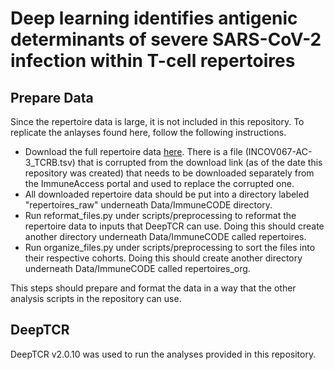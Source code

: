 # Deep learning identifies antigenic determinants of severe SARS-CoV-2 infection within T-cell repertoires

## Prepare Data
Since the repertoire data is large, it is not included in this repository. To replicate the anlayses found here, follow the following instructions.
 
 - Download the full repertoire data [here](https://clients.adaptivebiotech.com/pub/covid-2020). There is a file (INCOV067-AC-3_TCRB.tsv) that is corrupted from the download link (as of the date this repository was created) that needs to be downloaded separately from the ImmuneAccess portal and used to replace the corrupted one. 
 - All downloaded repertoire data should be put into a directory labeled "repertoires_raw" underneath Data/ImmuneCODE directory.
 - Run reformat_files.py under scripts/preprocessing to reformat the repertoire data to inputs that DeepTCR can use. Doing this should create another directory underneath Data/ImmuneCODE called repertoires.
 - Run organize_files.py under scripts/preprocessing to sort the files into their respective cohorts. Doing this should create another directory underneath Data/ImmuneCODE called repertoires_org.
 
 This steps should prepare and format the data in a way that the other analysis scripts in the repository can use.
 
## DeepTCR

DeepTCR v2.0.10 was used to run the analyses provided in this repository.

